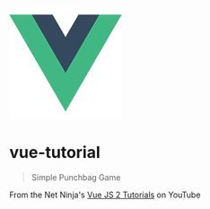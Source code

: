 ![Logo of the project](./../img/vue_logo.png)

# vue-tutorial

>Simple Punchbag Game

From the Net Ninja's [Vue JS 2 Tutorials](https://www.youtube.com/playlist?list=PL4cUxeGkcC9gQcYgjhBoeQH7wiAyZNrYa) on YouTube